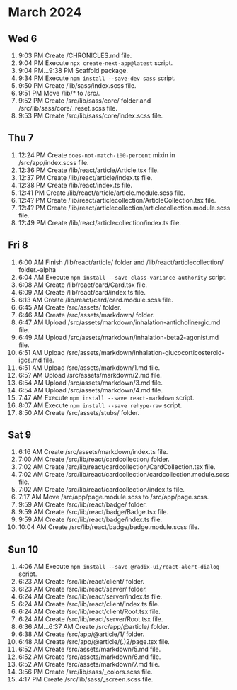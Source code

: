 # March 2024


## Wed 6


1. 9:03 PM Create /CHRONICLES.md file.
1. 9:04 PM Execute `npx create-next-app@latest` script.
1. 9:04 PM...9:38 PM Scaffold package.
1. 9:34 PM Execute `npm install --save-dev sass` script.
1. 9:50 PM Create /lib/sass/index.scss file.
1. 9:51 PM Move /lib/* to /src/.
1. 9:52 PM Create /src/lib/sass/core/ folder and
	/src/lib/sass/core/_reset.scss file.
1. 9:53 PM Create /src/lib/sass/core/index.scss file.

## Thu 7


1. 12:24 PM Create `does-not-match-100-percent` mixin in /src/app/index.scss file.
1. 12:36 PM Create /lib/react/article/Article.tsx file.
1. 12:37 PM Create /lib/react/article/index.ts file.
1. 12:38 PM Create /lib/react/index.ts file.
1. 12:41 PM Create /lib/react/article/article.module.scss file.
1. 12:4? PM Create /lib/react/articlecollection/ArticleCollection.tsx file.
1. 12:4? PM Create /lib/react/articlecollection/articlecollection.module.scss file.
1. 12:49 PM Create /lib/react/articlecollection/index.ts file.

## Fri 8


1. 6:00 AM Finish /lib/react/article/ folder and
	/lib/react/articlecollection/ folder.-alpha
1. 6:04 AM Execute `npm install --save class-variance-authority` script.
1. 6:08 AM Create /lib/react/card/Card.tsx file.
1. 6:09 AM Create /lib/react/card/index.ts file.
1. 6:13 AM Create /lib/react/card/card.module.scss file.
1. 6:45 AM Create /src/assets/ folder.
1. 6:46 AM Create /src/assets/markdown/ folder.
1. 6:47 AM Upload /src/assets/markdown/inhalation-anticholinergic.md file.
1. 6:49 AM Upload /src/assets/markdown/inhalation-beta2-agonist.md file.
1. 6:51 AM Upload /src/assets/markdown/inhalation-glucocorticosteroid-igcs.md file.
1. 6:51 AM Upload /src/assets/markdown/1.md file.
1. 6:5? AM Upload /src/assets/markdown/2.md file.
1. 6:54 AM Upload /src/assets/markdown/3.md file.
1. 6:54 AM Upload /src/assets/markdown/4.md file.
1. 7:47 AM Execute `npm install --save react-markdown` script.
1. 8:07 AM Execute `npm install --save rehype-raw` script.
1. 8:50 AM Create /src/assets/stubs/ folder.

## Sat 9


1.  6:16 AM Create /src/assets/markdown/index.ts file.
1.  7:00 AM Create /src/lib/react/cardcollection/ folder.
1.  7:02 AM Create /src/lib/react/cardcollection/CardCollection.tsx file.
1.  7:02 AM Create /src/lib/react/cardcollection/cardcollection.module.scss file.
1.  7:02 AM Create /src/lib/react/cardcollection/index.ts file.
1.  7:17 AM Move /src/app/page.module.scss to /src/app/page.scss.
1.  9:59 AM Create /src/lib/react/badge/ folder.
1.  9:59 AM Create /src/lib/react/badge/Badge.tsx file.
1.  9:59 AM Create /src/lib/react/badge/index.ts file.
1. 10:04 AM Create /src/lib/react/badge/badge.module.scss file.

## Sun 10


1. 4:06 AM Execute `npm install --save @radix-ui/react-alert-dialog` script.
1. 6:23 AM Create /src/lib/react/client/ folder.
1. 6:23 AM Create /src/lib/react/server/ folder.
1. 6:24 AM Create /src/lib/react/server/index.ts file.
1. 6:24 AM Create /src/lib/react/client/index.ts file.
1. 6:24 AM Create /src/lib/react/client/Root.tsx file.
1. 6:24 AM Create /src/lib/react/server/Root.tsx file.
1. 6:36 AM...6:37 AM Create /src/app/@article/ folder.
1. 6:38 AM Create /src/app/@article/1/ folder.
1. 6:48 AM Create /src/app/@article/(.)2/page.tsx file.
1. 6:52 AM Create /src/assets/markdown/5.md file.
1. 6:52 AM Create /src/assets/markdown/6.md file.
1. 6:52 AM Create /src/assets/markdown/7.md file.
1. 3:56 PM Create /src/lib/sass/_colors.scss file.
1. 4:17 PM Create /src/lib/sass/_screen.scss file.


